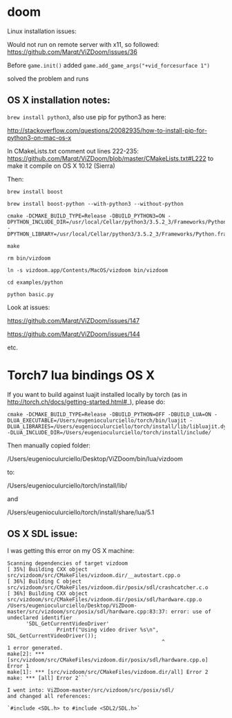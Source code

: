 # doom

Linux installation issues:

Would not run on remote server with x11, so followed: https://github.com/Marqt/ViZDoom/issues/36

Before `game.init()` added `game.add_game_args("+vid_forcesurface 1")`

solved the problem and runs



## OS X installation notes:

`brew install python3`, also use pip for python3 as here:

http://stackoverflow.com/questions/20082935/how-to-install-pip-for-python3-on-mac-os-x


In CMakeLists.txt comment out lines 222-235: https://github.com/Marqt/ViZDoom/blob/master/CMakeLists.txt#L222
to make it compile on OS X 10.12 (Sierra)


Then:


```
brew install boost

brew install boost-python --with-python3 --without-python

cmake -DCMAKE_BUILD_TYPE=Release -DBUILD_PYTHON3=ON -DPYTHON_INCLUDE_DIR=/usr/local/Cellar/python3/3.5.2_3/Frameworks/Python.framework/Versions/3.5/include/python3.5m -DPYTHON_LIBRARY=/usr/local/Cellar/python3/3.5.2_3/Frameworks/Python.framework/Versions/3.5/lib/libpython3.5m.dylib

make

rm bin/vizdoom

ln -s vizdoom.app/Contents/MacOS/vizdoom bin/vizdoom

cd examples/python

python basic.py
```

Look at issues:

https://github.com/Marqt/ViZDoom/issues/147

https://github.com/Marqt/ViZDoom/issues/144

etc.


# Torch7 lua bindings OS X

If you want to build against luajit installed locally by torch (as in http://torch.ch/docs/getting-started.html#_), please do:
```
cmake -DCMAKE_BUILD_TYPE=Release -DBUILD_PYTHON=OFF -DBUILD_LUA=ON -DLUA_EXECUTABLE=/Users/eugenioculurciello/torch/bin/luajit -DLUA_LIBRARIES=/Users/eugenioculurciello/torch/install/lib/libluajit.dylib -DLUA_INCLUDE_DIR=/Users/eugenioculurciello/torch/install/include/
```
Then manually copied folder: 

/Users/eugenioculurciello/Desktop/ViZDoom/bin/lua/vizdoom

to:

/Users/eugenioculurciello/torch/install/lib/

and

/Users/eugenioculurciello/torch/install/share/lua/5.1 



## OS X SDL issue:

I was getting this error on my OS X machine:

```
Scanning dependencies of target vizdoom
[ 35%] Building CXX object src/vizdoom/src/CMakeFiles/vizdoom.dir/__autostart.cpp.o
[ 36%] Building C object src/vizdoom/src/CMakeFiles/vizdoom.dir/posix/sdl/crashcatcher.c.o
[ 36%] Building CXX object src/vizdoom/src/CMakeFiles/vizdoom.dir/posix/sdl/hardware.cpp.o
/Users/eugenioculurciello/Desktop/ViZDoom-master/src/vizdoom/src/posix/sdl/hardware.cpp:83:37: error: use of undeclared identifier
      'SDL_GetCurrentVideoDriver'
                Printf("Using video driver %s\n", SDL_GetCurrentVideoDriver());
                                                  ^
1 error generated.
make[2]: *** [src/vizdoom/src/CMakeFiles/vizdoom.dir/posix/sdl/hardware.cpp.o] Error 1
make[1]: *** [src/vizdoom/src/CMakeFiles/vizdoom.dir/all] Error 2
make: *** [all] Error 2```

I went into: ViZDoom-master/src/vizdoom/src/posix/sdl/
and changed all references:

`#include <SDL.h> to #include <SDL2/SDL.h>`
